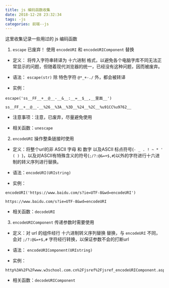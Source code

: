 ```yaml
---
title: js 编码函数收集
date: 2018-12-28 23:32:34
tags: -js
categories: 前端--js
---
```


这里收集记录一些用过的 js 编码函数
<!-- more -->
1. `escape`  已废弃！ 使用 `encodeURI` 和 `encodeURIComponent` 替换

* 定义： 将传入字符串转译为 十六进制 格式，以避免各个电脑字库不同无法正常显示的问题，但随着现代浏览器的统一，已经没有这种问题，因而被废弃。

* 语法： `escape(str)` 除 特色字符 ` @*_+-./ ` 外，都会被转译

* 实例： 

```
escape('ss__FF__+__@__-__&__:__=__$__,__里面__')

ss__FF__+__@__-__%26__%3A__%3D__%24__%2C__%u91CC%u9762__
```

* 注意事项：注意，已废弃，尽量避免使用

* 相关函数：`unescape`

2. `encodeURI` 操作整条链接时使用

* 定义：将整个url的非 ASCII 字母 和 数字 以及ASCII 标点符号(`- _ . ! ~ * ' ( ) `)，以及对ASCII有特殊含义的符号(`;/?:@&=+$,#`)以外的字符进行十六进制的转义序列进行替换。

* 语法：`encodeURI(URIstring)`

* 实例：

```
encodeURI('https://www.baidu.com/s?ie=UTF-8&wd=encodeURI')

https://www.baidu.com/s?ie=UTF-8&wd=encodeURI
```

* 相关函数：`decodeURI` 

3. `encodeURIComponent` 传递参数时需要使用

* 定义：对 url 的组件经行 十六进制转义序列替换 替换，与 `encodeURI` 不同，会对 `;/?:@&=+$,#` 字符经行转换，以保证参数不会的打断url

* 语法： `encodeURIComponent(URIstring)`

* 实例：

```
http%3A%2F%2Fwww.w3school.com.cn%2Fjsref%2Fjsref_encodeURIComponent.asp%3Fid%3D123%264)*%25%24%40!"
```

* 相关函数：`decodeURIComponent`
